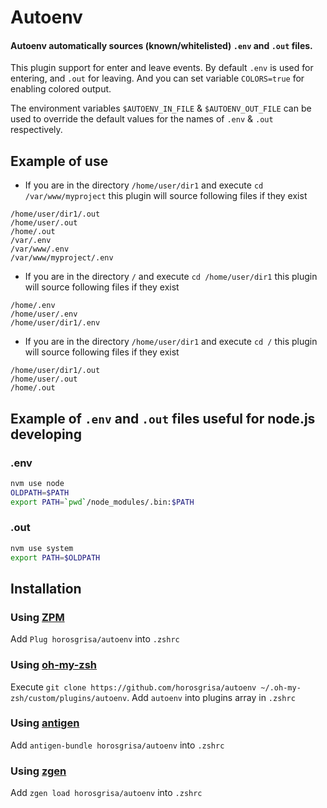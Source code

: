 Autoenv
=======

#### Autoenv automatically sources (known/whitelisted) `.env` and `.out` files.

This plugin support for enter and leave events. By default `.env` is used for entering, and `.out` for leaving. And you can set variable `COLORS=true` for enabling colored output.

The environment variables `$AUTOENV_IN_FILE` & `$AUTOENV_OUT_FILE` can be used
to override the default values for the names of `.env` & `.out` respectively.

## Example of use

- If you are in the directory `/home/user/dir1` and execute `cd /var/www/myproject` this plugin will source following files if they exist
```
/home/user/dir1/.out
/home/user/.out
/home/.out
/var/.env
/var/www/.env
/var/www/myproject/.env
```

- If you are in the directory `/` and execute `cd /home/user/dir1` this plugin will source following files if they exist
```
/home/.env
/home/user/.env
/home/user/dir1/.env
```

- If you are in the directory `/home/user/dir1` and execute `cd /` this plugin will source following files if they exist
```
/home/user/dir1/.out
/home/user/.out
/home/.out
```

## Example of `.env` and `.out` files useful for node.js developing

### .env
```sh
nvm use node
OLDPATH=$PATH
export PATH=`pwd`/node_modules/.bin:$PATH

```

### .out
```sh
nvm use system
export PATH=$OLDPATH

```

## Installation

### Using [ZPM](https://github.com/horosgrisa/ZPM)

Add `Plug horosgrisa/autoenv` into `.zshrc`

### Using [oh-my-zsh](https://github.com/robbyrussell/oh-my-zsh)

Execute `git clone https://github.com/horosgrisa/autoenv ~/.oh-my-zsh/custom/plugins/autoenv`. Add `autoenv` into plugins array in `.zshrc`

### Using [antigen](https://github.com/zsh-users/antigen)

Add `antigen-bundle horosgrisa/autoenv` into `.zshrc`

### Using [zgen](https://github.com/tarjoilija/zgen)

Add `zgen load horosgrisa/autoenv` into `.zshrc`


